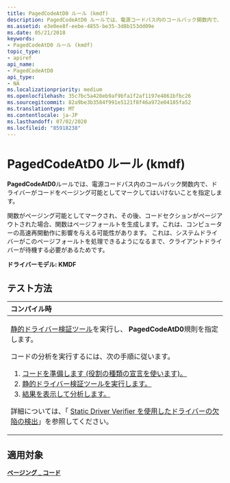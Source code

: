 ```yaml
---
title: PagedCodeAtD0 ルール (kmdf)
description: PagedCodeAtD0 ルールでは、電源コードパス内のコールバック関数内で、ドライバーがコードをページング可能としてマークしてはいけないことを指定します。
ms.assetid: e3e0ee8f-eebe-4855-be35-3d8b153dd09e
ms.date: 05/21/2018
keywords:
- PagedCodeAtD0 ルール (kmdf)
topic_type:
- apiref
api_name:
- PagedCodeAtD0
api_type:
- NA
ms.localizationpriority: medium
ms.openlocfilehash: 35c7bc5a428eb9af9bfa1f2af1197e4861bfbc26
ms.sourcegitcommit: 82a9be3b3584f991e5121f8f46a972e04185fa52
ms.translationtype: MT
ms.contentlocale: ja-JP
ms.lasthandoff: 07/02/2020
ms.locfileid: "85918238"
---
```

# <a name="pagedcodeatd0-rule-kmdf"></a>PagedCodeAtD0 ルール (kmdf)


**PagedCodeAtD0**ルールでは、電源コードパス内のコールバック関数内で、ドライバーがコードをページング可能としてマークしてはいけないことを指定します。

関数がページング可能としてマークされ、その後、コードセクションがページアウトされた場合、関数はページフォールトを生成します。これは、コンピューターの高速再開動作に影響を与える可能性があります。 これは、システムドライバーがこのページフォールトを処理できるようになるまで、クライアントドライバーが待機する必要があるためです。

**ドライバーモデル: KMDF**

<a name="how-to-test"></a>テスト方法
-----------

<table>
<colgroup>
<col width="100%" />
</colgroup>
<thead>
<tr class="header">
<th align="left">コンパイル時</th>
</tr>
</thead>
<tbody>
<tr class="odd">
<td align="left"><p><a href="https://docs.microsoft.com/windows-hardware/drivers/devtest/static-driver-verifier" data-raw-source="[Static Driver Verifier](https://docs.microsoft.com/windows-hardware/drivers/devtest/static-driver-verifier)">静的ドライバー検証ツール</a>を実行し、 <strong>PagedCodeAtD0</strong>規則を指定します。</p>
コードの分析を実行するには、次の手順に従います。
<ol>
<li><a href="https://docs.microsoft.com/windows-hardware/drivers/devtest/using-static-driver-verifier-to-find-defects-in-drivers#preparing-your-source-code" data-raw-source="[Prepare your code (use role type declarations).](https://docs.microsoft.com/windows-hardware/drivers/devtest/using-static-driver-verifier-to-find-defects-in-drivers#preparing-your-source-code)">コードを準備します (役割の種類の宣言を使います)。</a></li>
<li><a href="https://docs.microsoft.com/windows-hardware/drivers/devtest/using-static-driver-verifier-to-find-defects-in-drivers#running-static-driver-verifier" data-raw-source="[Run Static Driver Verifier.](https://docs.microsoft.com/windows-hardware/drivers/devtest/using-static-driver-verifier-to-find-defects-in-drivers#running-static-driver-verifier)">静的ドライバー検証ツールを実行します。</a></li>
<li><a href="https://docs.microsoft.com/windows-hardware/drivers/devtest/using-static-driver-verifier-to-find-defects-in-drivers#viewing-and-analyzing-the-results" data-raw-source="[View and analyze the results.](https://docs.microsoft.com/windows-hardware/drivers/devtest/using-static-driver-verifier-to-find-defects-in-drivers#viewing-and-analyzing-the-results)">結果を表示して分析します。</a></li>
</ol>
<p>詳細については、「 <a href="https://docs.microsoft.com/windows-hardware/drivers/devtest/using-static-driver-verifier-to-find-defects-in-drivers" data-raw-source="[Using Static Driver Verifier to Find Defects in Drivers](https://docs.microsoft.com/windows-hardware/drivers/devtest/using-static-driver-verifier-to-find-defects-in-drivers)">Static Driver Verifier を使用したドライバーの欠陥の検出</a>」を参照してください。</p></td>
</tr>
</tbody>
</table>

<a name="applies-to"></a>適用対象
----------

[**ページング \_ コード**](https://docs.microsoft.com/windows-hardware/drivers/kernel/mm-bad-pointer)
 

 





